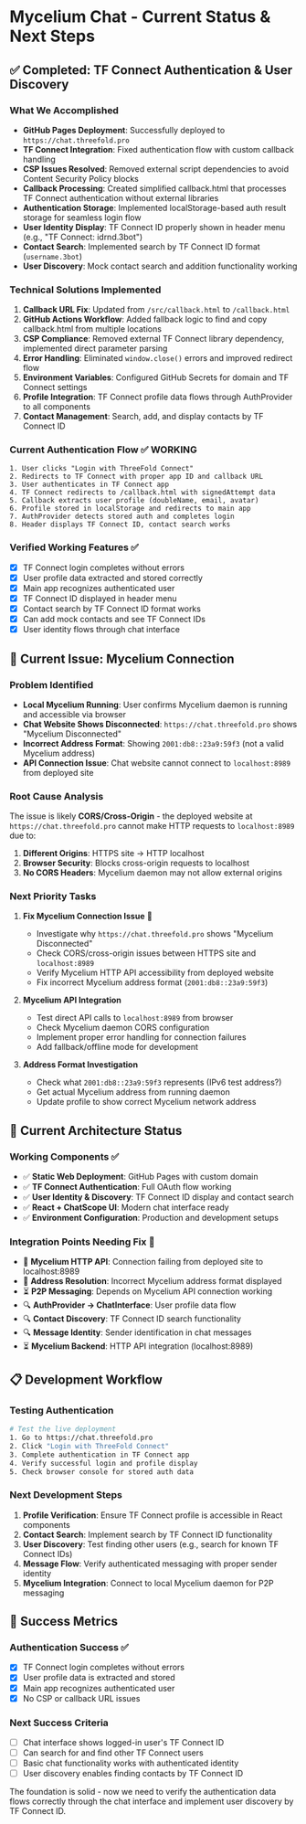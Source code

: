 # Mycelium Chat - Current Status & Next Steps

## ✅ Completed: TF Connect Authentication & User Discovery

### What We Accomplished
- **GitHub Pages Deployment**: Successfully deployed to `https://chat.threefold.pro`
- **TF Connect Integration**: Fixed authentication flow with custom callback handling
- **CSP Issues Resolved**: Removed external script dependencies to avoid Content Security Policy blocks
- **Callback Processing**: Created simplified callback.html that processes TF Connect authentication without external libraries
- **Authentication Storage**: Implemented localStorage-based auth result storage for seamless login flow
- **User Identity Display**: TF Connect ID properly shown in header menu (e.g., "TF Connect: idrnd.3bot")
- **Contact Search**: Implemented search by TF Connect ID format (`username.3bot`)
- **User Discovery**: Mock contact search and addition functionality working

### Technical Solutions Implemented
1. **Callback URL Fix**: Updated from `/src/callback.html` to `/callback.html` 
2. **GitHub Actions Workflow**: Added fallback logic to find and copy callback.html from multiple locations
3. **CSP Compliance**: Removed external TF Connect library dependency, implemented direct parameter parsing
4. **Error Handling**: Eliminated `window.close()` errors and improved redirect flow
5. **Environment Variables**: Configured GitHub Secrets for domain and TF Connect settings
6. **Profile Integration**: TF Connect profile data flows through AuthProvider to all components
7. **Contact Management**: Search, add, and display contacts by TF Connect ID

### Current Authentication Flow ✅ WORKING
```
1. User clicks "Login with ThreeFold Connect"
2. Redirects to TF Connect with proper app ID and callback URL
3. User authenticates in TF Connect app
4. TF Connect redirects to /callback.html with signedAttempt data
5. Callback extracts user profile (doubleName, email, avatar)
6. Profile stored in localStorage and redirects to main app
7. AuthProvider detects stored auth and completes login
8. Header displays TF Connect ID, contact search works
```

### Verified Working Features ✅
- [x] TF Connect login completes without errors
- [x] User profile data extracted and stored correctly
- [x] Main app recognizes authenticated user
- [x] TF Connect ID displayed in header menu
- [x] Contact search by TF Connect ID format works
- [x] Can add mock contacts and see TF Connect IDs
- [x] User identity flows through chat interface

## 🚨 Current Issue: Mycelium Connection

### Problem Identified
- **Local Mycelium Running**: User confirms Mycelium daemon is running and accessible via browser
- **Chat Website Shows Disconnected**: `https://chat.threefold.pro` shows "Mycelium Disconnected"
- **Incorrect Address Format**: Showing `2001:db8::23a9:59f3` (not a valid Mycelium address)
- **API Connection Issue**: Chat website cannot connect to `localhost:8989` from deployed site

### Root Cause Analysis
The issue is likely **CORS/Cross-Origin** - the deployed website at `https://chat.threefold.pro` cannot make HTTP requests to `localhost:8989` due to:
1. **Different Origins**: HTTPS site → HTTP localhost
2. **Browser Security**: Blocks cross-origin requests to localhost
3. **No CORS Headers**: Mycelium daemon may not allow external origins

### Next Priority Tasks

1. **Fix Mycelium Connection Issue** 🚨
   - Investigate why `https://chat.threefold.pro` shows "Mycelium Disconnected"
   - Check CORS/cross-origin issues between HTTPS site and `localhost:8989`
   - Verify Mycelium HTTP API accessibility from deployed website
   - Fix incorrect Mycelium address format (`2001:db8::23a9:59f3`)

2. **Mycelium API Integration**
   - Test direct API calls to `localhost:8989` from browser
   - Check Mycelium daemon CORS configuration
   - Implement proper error handling for connection failures
   - Add fallback/offline mode for development

3. **Address Format Investigation**
   - Check what `2001:db8::23a9:59f3` represents (IPv6 test address?)
   - Get actual Mycelium address from running daemon
   - Update profile to show correct Mycelium network address

## 🔄 Current Architecture Status

### Working Components ✅
- ✅ **Static Web Deployment**: GitHub Pages with custom domain
- ✅ **TF Connect Authentication**: Full OAuth flow working  
- ✅ **User Identity & Discovery**: TF Connect ID display and contact search
- ✅ **React + ChatScope UI**: Modern chat interface ready
- ✅ **Environment Configuration**: Production and development setups

### Integration Points Needing Fix 🚨
- 🚨 **Mycelium HTTP API**: Connection failing from deployed site to localhost:8989
- 🚨 **Address Resolution**: Incorrect Mycelium address format displayed
- ⏳ **P2P Messaging**: Depends on Mycelium API connection working
- 🔍 **AuthProvider → ChatInterface**: User profile data flow
- 🔍 **Contact Discovery**: TF Connect ID search functionality  
- 🔍 **Message Identity**: Sender identification in chat messages
- ⏳ **Mycelium Backend**: HTTP API integration (localhost:8989)

## 📋 Development Workflow

### Testing Authentication
```bash
# Test the live deployment
1. Go to https://chat.threefold.pro
2. Click "Login with ThreeFold Connect"
3. Complete authentication in TF Connect app
4. Verify successful login and profile display
5. Check browser console for stored auth data
```

### Next Development Steps
1. **Profile Verification**: Ensure TF Connect profile is accessible in React components
2. **Contact Search**: Implement search by TF Connect ID functionality
3. **User Discovery**: Test finding other users (e.g., search for known TF Connect IDs)
4. **Message Flow**: Verify authenticated messaging with proper sender identity
5. **Mycelium Integration**: Connect to local Mycelium daemon for P2P messaging

## 🎉 Success Metrics

### Authentication Success ✅
- [x] TF Connect login completes without errors
- [x] User profile data is extracted and stored
- [x] Main app recognizes authenticated user
- [x] No CSP or callback URL issues

### Next Success Criteria
- [ ] Chat interface shows logged-in user's TF Connect ID
- [ ] Can search for and find other TF Connect users
- [ ] Basic chat functionality works with authenticated identity
- [ ] User discovery enables finding contacts by TF Connect ID

The foundation is solid - now we need to verify the authentication data flows correctly through the chat interface and implement user discovery by TF Connect ID.
